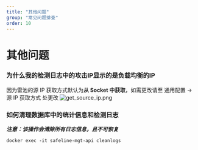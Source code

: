 ```yaml
---
title: "其他问题"
group: "常见问题排查"
order: 10
---
```


# 其他问题
### 为什么我的检测日志中的攻击IP显示的是负载均衡的IP
因为雷池的源 IP 获取方式默认为**从 Socket 中获取**，如需更改请至 通用配置 -> 源 IP 获取方式 处更改
![get_source_ip.png](/images/docs/get_source_ip.png)

### 如何清理数据库中的统计信息和检测日志

***注意：该操作会清除所有日志信息，且不可恢复***

```shell
docker exec -it safeline-mgt-api cleanlogs
```
